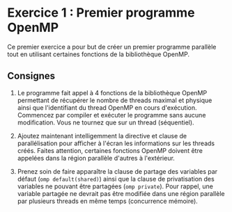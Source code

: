 # Exercice 1 : Premier programme OpenMP

Ce premier exercice a pour but de créer un premier programme parallèle tout en utilisant certaines
fonctions de la bibliothèque OpenMP.

## Consignes

1. Le programme fait appel à 4 fonctions de la bibliothèque OpenMP permettant de récupérer le nombre de threads maximal et physique ainsi que l'identifiant du thread OpenMP en cours d'exécution. Commencez par compiler et exécuter le programme sans aucune modification. Vous ne tournez que sur un thread (séquentiel).

2. Ajoutez maintenant intelligemment la directive et clause de parallélisation pour afficher à l'écran les informations sur les threads créés. Faites attention, certaines fonctions OpenMP doivent être appelées dans la région parallèle d'autres à l'extérieur.

3. Prenez soin de faire apparaître la clause de partage des variables par défaut (`omp default(shared)`) ainsi que la clause de privatisation des variables ne pouvant être partagées (`omp private`). Pour rappel, une variable partagée ne devrait pas être modifiée dans une région parallèle par plusieurs threads en même temps (concurrence mémoire).
